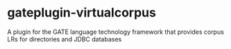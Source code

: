 gateplugin-virtualcorpus
========================

A plugin for the GATE language technology framework that provides corpus LRs for directories and JDBC databases

